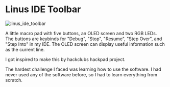 # Linus IDE Toolbar

![linus_ide_toolbar](https://github.com/Schlafhase/hackpad/blob/ada5991ba1e3dd5696a1000e01b6afa46d67bea9/hackpads/Linus%20IDE%20Toolbar/linus_ide_toolbar_with_components.png)

A little macro pad with five buttons, an OLED screen and two RGB LEDs. The buttons are keybinds for "Debug", "Stop", "Resume", "Step Over", and "Step Into" in my IDE. The OLED screen can display useful information such as the current line.

I got inspired to make this by hackclubs hackpad project.

The hardest challenge I faced was learning how to use the software. I had never used any of the software before, so I had to learn everything from scratch.
